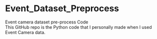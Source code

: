 # Event_Dataset_Preprocess
Event camera dataset pre-process Code \
This GitHub repo is the Python code that I personally made when I used Event Camera data.
